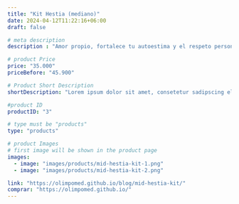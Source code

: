 ```yaml
---
title: "Kit Hestia (mediano)"
date: 2024-04-12T11:22:16+06:00
draft: false

# meta description
description : "Amor propio, fortalece tu autoestima y el respeto personal. Conecta profundamente contigo."

# product Price
price: "35.000"
priceBefore: "45.900"

# Product Short Description
shortDescription: "Lorem ipsum dolor sit amet, consetetur sadipscing elitr, sed diam nonumy eirmod tempor invidunt ut"

#product ID
productID: "3"

# type must be "products"
type: "products"

# product Images
# first image will be shown in the product page
images:
  - image: "images/products/mid-hestia-kit-1.png"
  - image: "images/products/mid-hestia-kit-2.png"

link: "https://olimpomed.github.io/blog/mid-hestia-kit/"
comprar: "https://olimpomed.github.io/"
---
```


